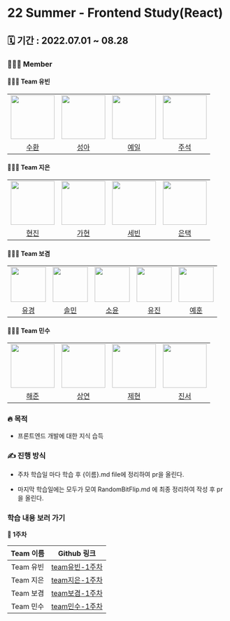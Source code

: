 # 22 Summer - Frontend Study(React)

## 🗓️ 기간 : 2022.07.01 ~ 08.28

### 👩‍👧‍👦 Member

#### 👩‍👧‍👦 Team 유빈
<center>
<table  width="100%">
  <tr>
    <td  align="center">
      <img  src="https://avatars.githubusercontent.com/u/106325839?v=4"  width="100px;"  alt=""/>
    </td>
    <td  align="center">
      <img  src="https://avatars.githubusercontent.com/u/101553874?v=4"  width="100px;"  alt=""/>
    </td>
    <td  align="center">
      <img  src="https://avatars.githubusercontent.com/u/96576724?v=4"  width="100px;"  alt=""/>
    </td>
    <td  align="center">
      <img  src="https://avatars.githubusercontent.com/u/104255055?v=4"  width="100px;"  alt=""/>
    </td>
  </tr>
<tr>
  <td align="center">
    <a href="https://github.com/5uhwann">
      <div>수환</div>
    </a>
  </td>
  <td align="center">
    <a href="https://github.com/2SEONGA">
      <div>성아</div>
    </a>
  </td>
  <td align="center">
    <a href="https://github.com/yeil99">
      <div>예일</div>
    </a>
  </td>
  <td align="center">
    <a href="https://github.com/sjmd117">
      <div>주석</div>
    </a>
  </td>
</tr>
</table>
</center>

#### 👩‍👧‍👦 Team 지은
<center>
<table  width="100%">
  <tr>
    <td  align="center">
      <img  src="https://avatars.githubusercontent.com/u/102955516?v=4"  width="100px;"  alt=""/>
    </td>
    <td  align="center">
      <img  src="https://avatars.githubusercontent.com/u/81469686?v=4"  width="100px;"  alt=""/>
    </td>
    <td  align="center">
      <img  src="https://avatars.githubusercontent.com/u/108217858?v=4"  width="100px;"  alt=""/>
    </td>
    <td  align="center">
      <img  src="https://avatars.githubusercontent.com/u/108321588?v=4"  width="100px;"  alt=""/>
    </td>
  </tr>
<tr>
  <td align="center">
    <a href="https://github.com/xxxjinn">
      <div>현진</div>
    </a>
  </td>
  <td align="center">
    <a href="https://github.com/89882">
      <div>가현</div>
    </a>
  </td>
  <td align="center">
    <a href="https://github.com/keemsebin">
      <div>세빈</div>
    </a>
  </td>
  <td align="center">
    <a href="https://github.com/euntaek4187">
      <div>은택</div>
    </a>
  </td>
</tr>
</table>
</center>

#### 👩‍👧‍👦 Team 보겸
<center>
<table  width="100%">
  <tr>
    <td  align="center">
      <img  src="https://avatars.githubusercontent.com/u/75975946?v=4"  width="80px;"  alt=""/>
    </td>
    <td  align="center">
      <img  src="https://avatars.githubusercontent.com/u/101556294?v=4"  width="80px;"  alt=""/>
    </td>
    <td  align="center">
      <img  src="https://avatars.githubusercontent.com/u/103632151?v=4"  width="80px;"  alt=""/>
    </td>
    <td  align="center">
      <img  src="https://avatars.githubusercontent.com/u/108409327?v=4"  width="80px;"  alt=""/>
    </td>
    <td  align="center">
      <img  src="https://avatars.githubusercontent.com/u/101553846?v=4"  width="80px;"  alt=""/>
    </td>
  </tr>
<tr>
  <td align="center">
    <a href="https://github.com/2020-nug">
      <div>유경</div>
    </a>
  </td>
  <td align="center">
    <a href="https://github.com/solmin12">
      <div>솔민</div>
    </a>
  </td>
  <td align="center">
    <a href="https://github.com/jsu5328">
      <div>소윤</div>
    </a>
  </td>
  <td align="center">
    <a href="https://github.com/YU-JIN-JUNG">
      <div>유진</div>
    </a>
  </td>
  <td align="center">
    <a href="https://github.com/yehoon2">
      <div>예훈</div>
    </a>
  </td>
</tr>
</table>
</center>

#### 👩‍👧‍👦 Team 민수
<center>
<table  width="100%">
  <tr>
    <td  align="center">
      <img  src="https://avatars.githubusercontent.com/u/101553916?v=4"  width="100px;"  alt=""/>
    </td>
    <td  align="center">
      <img  src="https://avatars.githubusercontent.com/u/87488288?v=4"  width="100px;"  alt=""/>
    </td>
    <td  align="center">
      <img  src="https://avatars.githubusercontent.com/u/102343946?v=4"  width="100px;"  alt=""/>
    </td>
    <td  align="center">
      <img  src="https://avatars.githubusercontent.com/u/108217489?v=4"  width="100px;"  alt=""/>
    </td>
  </tr>
<tr>
  <td align="center">
    <a href="https://github.com/haejun1">
      <div>해준</div>
    </a>
  </td>
  <td align="center">
    <a href="https://github.com/asylee02">
      <div>상연</div>
    </a>
  </td>
  <td align="center">
    <a href="https://github.com/seojeahyean">
      <div>제현</div>
    </a>
  </td>
  <td align="center">
    <a href="https://github.com/JinseoHong0">
      <div>진서</div>
    </a>
  </td>
</tr>
</table>
</center>


### 🔥 목적

- 프론트엔드 개발에 대한 지식 습득


### ✍️ 진행 방식

- 주차 학습일 마다 학습 후 {이름}.md file에 정리하여 pr을 올린다.

- 마지막 학습일에는 모두가 모여 RandomBitFlip.md 에 최종 정리하여 작성 후 pr을 올린다.


### 학습 내용 보러 가기

**👶 1주차**

| Team 이름 | Github 링크 |
|:------:|:---------:|
| Team 유빈 | [team유빈-1주차](https://github.com/MJU-Coin/22-S-React/tree/main/1-week/team_youbin)|
| Team 지은 | [team지은-1주차](https://github.com/MJU-Coin/22-S-React/tree/main/1-week/team_jieun)|
| Team 보겸 | [team보겸-1주차](https://github.com/MJU-Coin/22-S-React/tree/main/1-week/team_bokyeom)|
| Team 민수 | [team민수-1주차](https://github.com/MJU-Coin/22-S-React/tree/main/1-week/team_minsu)|
